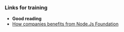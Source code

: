 ### Links for training
* **Good reading**
* [How companies benefits from Node.Js Foundation](https://medium.com/@nodejs/how-companies-benefit-from-node-js-and-the-node-js-foundation-d9a0dc0ce442)
